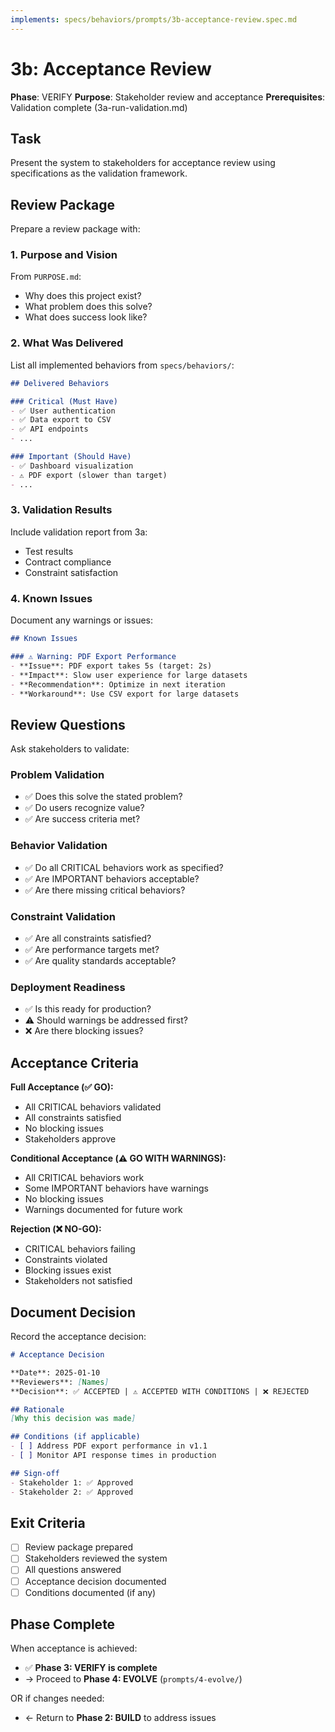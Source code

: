 ```yaml
---
implements: specs/behaviors/prompts/3b-acceptance-review.spec.md
---
```


# 3b: Acceptance Review

**Phase**: VERIFY
**Purpose**: Stakeholder review and acceptance
**Prerequisites**: Validation complete (3a-run-validation.md)

## Task

Present the system to stakeholders for acceptance review using specifications as the validation framework.

## Review Package

Prepare a review package with:

### 1. Purpose and Vision
From `PURPOSE.md`:
- Why does this project exist?
- What problem does this solve?
- What does success look like?

### 2. What Was Delivered
List all implemented behaviors from `specs/behaviors/`:
```markdown
## Delivered Behaviors

### Critical (Must Have)
- ✅ User authentication
- ✅ Data export to CSV
- ✅ API endpoints
- ...

### Important (Should Have)
- ✅ Dashboard visualization
- ⚠️ PDF export (slower than target)
- ...
```

### 3. Validation Results
Include validation report from 3a:
- Test results
- Contract compliance
- Constraint satisfaction

### 4. Known Issues
Document any warnings or issues:
```markdown
## Known Issues

### ⚠️ Warning: PDF Export Performance
- **Issue**: PDF export takes 5s (target: 2s)
- **Impact**: Slow user experience for large datasets
- **Recommendation**: Optimize in next iteration
- **Workaround**: Use CSV export for large datasets
```

## Review Questions

Ask stakeholders to validate:

### Problem Validation
- ✅ Does this solve the stated problem?
- ✅ Do users recognize value?
- ✅ Are success criteria met?

### Behavior Validation
- ✅ Do all CRITICAL behaviors work as specified?
- ✅ Are IMPORTANT behaviors acceptable?
- ✅ Are there missing critical behaviors?

### Constraint Validation
- ✅ Are all constraints satisfied?
- ✅ Are performance targets met?
- ✅ Are quality standards acceptable?

### Deployment Readiness
- ✅ Is this ready for production?
- ⚠️ Should warnings be addressed first?
- ❌ Are there blocking issues?

## Acceptance Criteria

**Full Acceptance (✅ GO):**
- All CRITICAL behaviors validated
- All constraints satisfied
- No blocking issues
- Stakeholders approve

**Conditional Acceptance (⚠️ GO WITH WARNINGS):**
- All CRITICAL behaviors work
- Some IMPORTANT behaviors have warnings
- No blocking issues
- Warnings documented for future work

**Rejection (❌ NO-GO):**
- CRITICAL behaviors failing
- Constraints violated
- Blocking issues exist
- Stakeholders not satisfied

## Document Decision

Record the acceptance decision:

```markdown
# Acceptance Decision

**Date**: 2025-01-10
**Reviewers**: [Names]
**Decision**: ✅ ACCEPTED | ⚠️ ACCEPTED WITH CONDITIONS | ❌ REJECTED

## Rationale
[Why this decision was made]

## Conditions (if applicable)
- [ ] Address PDF export performance in v1.1
- [ ] Monitor API response times in production

## Sign-off
- Stakeholder 1: ✅ Approved
- Stakeholder 2: ✅ Approved
```

## Exit Criteria

- [ ] Review package prepared
- [ ] Stakeholders reviewed the system
- [ ] All questions answered
- [ ] Acceptance decision documented
- [ ] Conditions documented (if any)

## Phase Complete

When acceptance is achieved:
- ✅ **Phase 3: VERIFY is complete**
- → Proceed to **Phase 4: EVOLVE** (`prompts/4-evolve/`)

OR if changes needed:
- ← Return to **Phase 2: BUILD** to address issues
